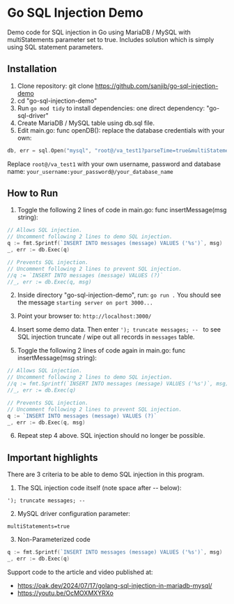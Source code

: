 # Go SQL Injection Demo

Demo code for SQL injection in Go using MariaDB / MySQL with multiStatements parameter set to true. 
Includes solution which is simply using SQL statement parameters.

## Installation

1. Clone repository: git clone https://github.com/sanjib/go-sql-injection-demo
2. cd "go-sql-injection-demo"
3. Run `go mod tidy` to install dependencies: one direct dependency:
   "go-sql-driver"
4. Create MariaDB / MySQL table using db.sql file.
5. Edit main.go: func openDB(): replace the database credentials with your 
   own: 

```go
db, err = sql.Open("mysql", "root@/va_test1?parseTime=true&multiStatements=true")
```

Replace `root@/va_test1` with your own username, password and database name:
`your_username:your_password@/your_database_name`

## How to Run

1. Toggle the following 2 lines of code in main.go: func
   insertMessage(msg string):

```go
// Allows SQL injection.
// Uncomment following 2 lines to demo SQL injection.
q := fmt.Sprintf(`INSERT INTO messages (message) VALUES ('%s')`, msg)
_, err := db.Exec(q)

// Prevents SQL injection.
// Uncomment following 2 lines to prevent SQL injection.
//q := `INSERT INTO messages (message) VALUES (?)`
//_, err := db.Exec(q, msg)
```

2. Inside directory "go-sql-injection-demo", run: `go run .` You should see the
   message `starting server on port 3000...` 

3. Point your browser to: `http://localhost:3000/`

4. Insert some demo data. Then enter `'); truncate messages; -- ` to see SQL
   injection truncate / wipe out all records in `messages` table.

5. Toggle the following 2 lines of code again in main.go: func
   insertMessage(msg string):

```go
// Allows SQL injection.
// Uncomment following 2 lines to demo SQL injection.
//q := fmt.Sprintf(`INSERT INTO messages (message) VALUES ('%s')`, msg)
//_, err := db.Exec(q)

// Prevents SQL injection.
// Uncomment following 2 lines to prevent SQL injection.
q := `INSERT INTO messages (message) VALUES (?)`
_, err := db.Exec(q, msg)
```

6. Repeat step 4 above. SQL injection should no longer be possible.

## Important highlights
There are 3 criteria to be able to demo SQL injection in this program. 

1. The SQL injection code itself (note space after -- below): 

```
'); truncate messages; -- 
```

2. MySQL driver configuration parameter: 

```
multiStatements=true
```

3. Non-Parameterized code

```go
q := fmt.Sprintf(`INSERT INTO messages (message) VALUES ('%s')`, msg)
_, err := db.Exec(q)
```

Support code to the article and video published at:

- https://oak.dev/2024/07/17/golang-sql-injection-in-mariadb-mysql/
- https://youtu.be/OcMOXMXYRXo
